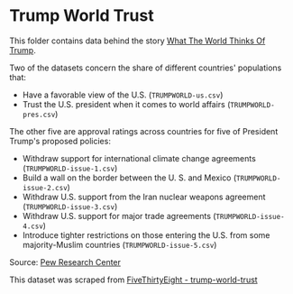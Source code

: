 # Trump World Trust

This folder contains data behind the story [What The World Thinks Of Trump](https://fivethirtyeight.com/features/what-the-world-thinks-of-trump/).

Two of the datasets concern the share of different countries' populations that:

* Have a favorable view of the U.S. (`TRUMPWORLD-us.csv`)
* Trust the U.S. president when it comes to world affairs (`TRUMPWORLD-pres.csv`)

The other five are approval ratings across countries for five of President Trump's proposed policies:

* Withdraw support for international climate change agreements (`TRUMPWORLD-issue-1.csv`)
* Build a wall on the border between the U. S. and Mexico (`TRUMPWORLD-issue-2.csv`)
* Withdraw U.S. support from the Iran nuclear weapons agreement (`TRUMPWORLD-issue-3.csv`)
* Withdraw U.S. support for major trade agreements (`TRUMPWORLD-issue-4.csv`)
* Introduce tighter restrictions on those entering the U.S. from some majority-Muslim countries (`TRUMPWORLD-issue-5.csv`)

Source: [Pew Research Center](http://www.pewresearch.org/fact-tank/2017/07/17/9-charts-on-how-the-world-sees-trump/)

This dataset was scraped from [FiveThirtyEight - trump-world-trust](https://github.com/fivethirtyeight/data/tree/master/trump-world-trust)
